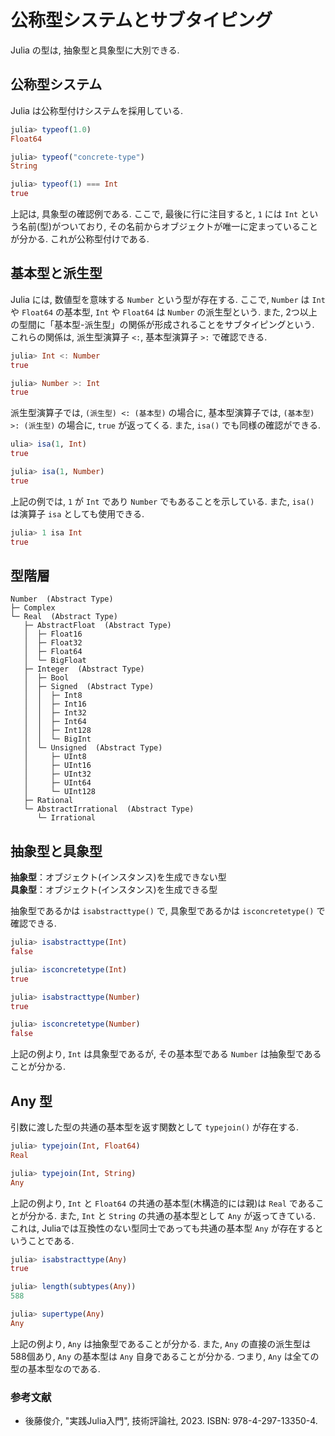 # 公称型システムとサブタイピング

Julia の型は, 抽象型と具象型に大別できる.

## 公称型システム

Julia は公称型付けシステムを採用している.

```Julia
julia> typeof(1.0)
Float64

julia> typeof("concrete-type")
String

julia> typeof(1) === Int
true

```

上記は, 具象型の確認例である. ここで, 最後に行に注目すると, `1` には `Int` という名前(型)がついており, その名前からオブジェクトが唯一に定まっていることが分かる. これが公称型付けである.

## 基本型と派生型

Julia には, 数値型を意味する `Number` という型が存在する. ここで, `Number` は `Int` や `Float64` の基本型, `Int` や `Float64` は `Number` の派生型という. また, 2つ以上の型間に「基本型-派生型」の関係が形成されることをサブタイピングという. これらの関係は, 派生型演算子 `<:`, 基本型演算子 `>:` で確認できる.

```Julia
julia> Int <: Number
true

julia> Number >: Int
true

```

派生型演算子では, `(派生型) <: (基本型)` の場合に, 基本型演算子では, `(基本型) >: (派生型)` の場合に, `true` が返ってくる. また, `isa()` でも同様の確認ができる.

```Julia
ulia> isa(1, Int)
true

julia> isa(1, Number)
true

```

上記の例では, `1` が `Int` であり `Number` でもあることを示している. また, `isa()` は演算子 `isa` としても使用できる.

```Julia
julia> 1 isa Int
true

```

## 型階層

```text
Number  (Abstract Type)
├─ Complex
└─ Real  (Abstract Type)
   ├─ AbstractFloat  (Abstract Type)
   │  ├─ Float16
   │  ├─ Float32
   │  ├─ Float64
   │  └─ BigFloat
   ├─ Integer  (Abstract Type)
   │  ├─ Bool
   │  ├─ Signed  (Abstract Type)
   │  │  ├─ Int8
   │  │  ├─ Int16
   │  │  ├─ Int32
   │  │  ├─ Int64
   │  │  ├─ Int128
   │  │  └─ BigInt
   │  └─ Unsigned  (Abstract Type)
   │     ├─ UInt8
   │     ├─ UInt16
   │     ├─ UInt32
   │     ├─ UInt64
   │     └─ UInt128
   ├─ Rational
   └─ AbstractIrrational  (Abstract Type)
      └─ Irrational
```

## 抽象型と具象型

**抽象型**：オブジェクト(インスタンス)を生成できない型  
**具象型**：オブジェクト(インスタンス)を生成できる型

抽象型であるかは `isabstracttype()` で, 具象型であるかは `isconcretetype()` で確認できる.

```Julia
julia> isabstracttype(Int)
false

julia> isconcretetype(Int)
true

julia> isabstracttype(Number)
true

julia> isconcretetype(Number)
false

```

上記の例より, `Int` は具象型であるが, その基本型である `Number` は抽象型であることが分かる.

## Any 型

引数に渡した型の共通の基本型を返す関数として `typejoin()` が存在する.

```Julia
julia> typejoin(Int, Float64)
Real

julia> typejoin(Int, String)
Any

```

上記の例より, `Int` と `Float64` の共通の基本型(木構造的には親)は `Real` であることが分かる. また, `Int` と `String` の共通の基本型として `Any` が返ってきている. これは, Juliaでは互換性のない型同士であっても共通の基本型 `Any` が存在するということである.

```Julia
julia> isabstracttype(Any)
true

julia> length(subtypes(Any))
588

julia> supertype(Any)
Any

```

上記の例より, `Any` は抽象型であることが分かる. また, `Any` の直接の派生型は588個あり, `Any` の基本型は `Any` 自身であることが分かる. つまり, `Any` は全ての型の基本型なのである.

### 参考文献

- 後藤俊介, "実践Julia入門", 技術評論社, 2023. ISBN: 978-4-297-13350-4.
